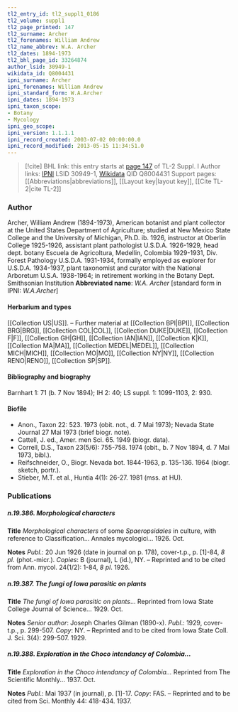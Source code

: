 ```yaml
---
tl2_entry_id: tl2_suppl1_0186
tl2_volume: suppl1
tl2_page_printed: 147
tl2_surname: Archer
tl2_forenames: William Andrew
tl2_name_abbrev: W.A. Archer
tl2_dates: 1894-1973
tl2_bhl_page_id: 33264874
author_lsid: 30949-1
wikidata_id: Q8004431
ipni_surname: Archer
ipni_forenames: William Andrew
ipni_standard_form: W.A.Archer
ipni_dates: 1894-1973
ipni_taxon_scope: 
- Botany
- Mycology
ipni_geo_scope: 
ipni_version: 1.1.1.1
ipni_record_created: 2003-07-02 00:00:00.0
ipni_record_modified: 2013-05-15 11:34:51.0
---
```


> [!cite] BHL link: this entry starts at [page 147](https://www.biodiversitylibrary.org/page/33264874) of TL-2 Suppl. I
> Author links: [IPNI](https://www.ipni.org/a/30949-1) LSID 30949-1, [Wikidata](https://www.wikidata.org/wiki/Q8004431) QID Q8004431
> Support pages: [[Abbreviations|abbreviations]], [[Layout key|layout key]], [[Cite TL-2|cite TL-2]]

### Author

Archer, William Andrew (1894-1973), American botanist and plant collector at the United States Department of Agriculture; studied at New Mexico State College and the University of Michigan, Ph.D. ib. 1926, instructor at Oberlin College 1925-1926, assistant plant pathologist U.S.D.A. 1926-1929, head dept. botany Escuela de Agricoltura, Medellin, Colombia 1929-1931, Div. Forest Pathology U.S.D.A. 1931-1934, formally employed as explorer for U.S.D.A. 1934-1937, plant taxonomist and curator with the National Arboretum U.S.A. 1938-1964; in retirement working in the Botany Dept. Smithsonian Institution 
**Abbreviated name**: *W.A. Archer* \[standard form in IPNI: *W.A.Archer*\]

#### Herbarium and types

[[Collection US|US]]. – Further material at [[Collection BPI|BPI]], [[Collection BRG|BRG]], [[Collection COL|COL]], [[Collection DUKE|DUKE]], [[Collection F|F]], [[Collection GH|GH]], [[Collection IAN|IAN]], [[Collection K|K]], [[Collection MA|MA]], [[Collection MEDEL|MEDEL]], [[Collection MICH|MICH]], [[Collection MO|MO]], [[Collection NY|NY]], [[Collection RENO|RENO]], [[Collection SP|SP]].

#### Bibliography and biography

Barnhart 1: 71 (b. 7 Nov 1894); IH 2: 40; LS suppl. 1: 1099-1103, 2: 930.

#### Biofile

- Anon., Taxon 22: 523. 1973 (obit. not., d. 7 Mai 1973); Nevada State Journal 27 Mai 1973 (brief biogr. note).
- Cattell, J. ed., Amer. men Sci. 65. 1949 (biogr. data).
- Correll, D.S., Taxon 23(5/6): 755-758. 1974 (obit., b. 7 Nov 1894, d. 7 Mai 1973, bibl.).
- Reifschneider, O., Biogr. Nevada bot. 1844-1963, p. 135-136. 1964 (biogr. sketch, portr.).
- Stieber, M.T. et al., Huntia 4(1): 26-27. 1981 (mss. at HU).

### Publications

##### n.19.386. Morphological characters

**Title**
*Morphological characters* of some *Spaeropsidales* in culture, with reference to Classification... Annales mycologici... 1926. Oct.

**Notes**
*Publ*.: 20 Jun 1926 (date in journal on p. 178), cover-t.p., p. \[1\]-84, *8 pl*. (phot.-micr.). *Copies*: B (journal), L (id.), NY. – Reprinted and to be cited from Ann. mycol. 24(1/2): 1-84, *8 pl*. 1926.

##### n.19.387. The fungi of Iowa parasitic on plants

**Title**
*The fungi of Iowa parasitic on plants*... Reprinted from Iowa State College Journal of Science... 1929. Oct.

**Notes**
*Senior author*: Joseph Charles Gilman (1890-x).
*Publ*.: 1929, cover-t.p., p. 299-507. *Copy*: NY. – Reprinted and to be cited from Iowa State Coll. J. Sci. 3(4): 299-507. 1929.

##### n.19.388. Exploration in the Choco intendancy of Colombia...

**Title**
*Exploration in the Choco intendancy of Colombia...* Reprinted from The Scientific Monthly... 1937. Oct.

**Notes**
*Publ*.: Mai 1937 (in journal), p. \[1\]-17. *Copy*: FAS. – Reprinted and to be cited from Sci. Monthly 44: 418-434. 1937.


